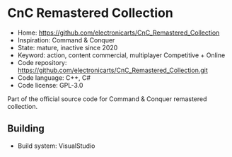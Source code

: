 # CnC Remastered Collection

- Home: https://github.com/electronicarts/CnC_Remastered_Collection
- Inspiration: Command & Conquer
- State: mature, inactive since 2020
- Keyword: action, content commercial, multiplayer Competitive + Online
- Code repository: https://github.com/electronicarts/CnC_Remastered_Collection.git
- Code language: C++, C#
- Code license: GPL-3.0

Part of the official source code for Command & Conquer remastered collection.

## Building

- Build system: VisualStudio
